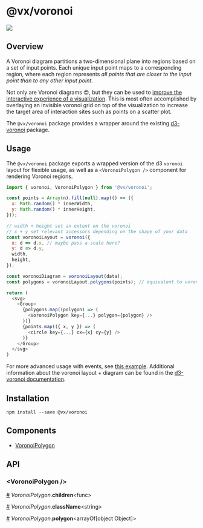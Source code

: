 # @vx/voronoi

<a title="@vx/voronoi npm downloads" href="https://www.npmjs.com/package/@vx/voronoi">
  <img src="https://img.shields.io/npm/dm/@vx/voronoi.svg?style=flat-square" />
</a>

## Overview

A Voronoi diagram partitions a two-dimensional plane into regions based on a set of input points.
Each unique input point maps to a corresponding region, where each region represents _all points
that are closer to the input point than to any other input point_.

Not only are Voronoi diagrams :heart_eyes:, but they can be used to [improve the interactive experience
of a visualization](https://www.visualcinnamon.com/2015/07/voronoi.html). This is most often
accomplished by overlaying an invisible voronoi grid on top of the visualization to increase the
target area of interaction sites such as points on a scatter plot.

The `@vx/voronoi` package provides a wrapper around the existing [d3-voronoi](https://github.com/d3/d3-voronoi)
package.

## Usage

The `@vx/voronoi` package exports a wrapped version of the d3 `voronoi` layout for flexible usage,
as well as a `<VoronoiPolygon />` component for rendering Voronoi regions.

```js
import { voronoi, VoronoiPolygon } from '@vx/voronoi';

const points = Array(n).fill(null).map(() => ({
  x: Math.random() * innerWidth,
  y: Math.random() * innerHeight,
}));

// width + height set an extent on the voronoi
// x + y set relevant accessors depending on the shape of your data
const voronoiLayout = voronoi({
  x: d => d.x, // maybe pass a scale here?
  y: d => d.y,
  width,
  height,
});

const voronoiDiagram = voronoiLayout(data);
const polygons = voronoiLayout.polygons(points); // equivalent to voronoiDiagram.polygons()

return (
  <svg>
    <Group>
      {polygons.map((polygon) => (
        <VoronoiPolygon key={...} polygon={polygon} />
      ))}
      {points.map(({ x, y }) => (
        <circle key={...} cx={x} cy={y} />
      )}
    </Group>
  </svg>
)
```

For more advanced usage with events, see [this example](https://vx-demo.now.sh/voronoi). Additional
information about the voronoi layout + diagram can be found in the
[d3-voronoi documentation](https://github.com/d3/d3-voronoi).


## Installation

```
npm install --save @vx/voronoi
```


## Components



  - [VoronoiPolygon](#voronoipolygon-)

## API



<h3 id="voronoipolygon-">&lt;VoronoiPolygon /&gt;</h3>


<a id="#VoronoiPolygon__children" name="VoronoiPolygon__children" href="#VoronoiPolygon__children">#</a> *VoronoiPolygon*.**children**&lt;func&gt;  

<a id="#VoronoiPolygon__className" name="VoronoiPolygon__className" href="#VoronoiPolygon__className">#</a> *VoronoiPolygon*.**className**&lt;string&gt;  

<a id="#VoronoiPolygon__polygon" name="VoronoiPolygon__polygon" href="#VoronoiPolygon__polygon">#</a> *VoronoiPolygon*.**polygon**&lt;arrayOf[object Object]&gt;  
